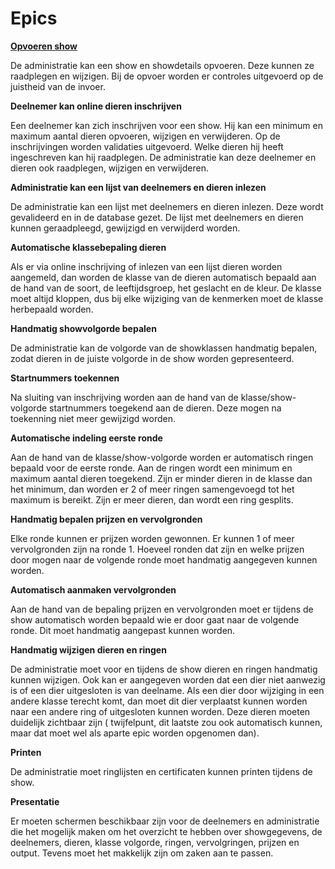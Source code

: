 # Epics

**[Opvoeren show](stories/opvoeren-show.md)**


De administratie kan een show en showdetails opvoeren. Deze kunnen ze raadplegen en wijzigen. Bij de opvoer worden er controles uitgevoerd op de juistheid van de invoer.

**Deelnemer kan online dieren inschrijven**

Een deelnemer kan zich inschrijven voor een show. Hij kan een minimum en maximum aantal dieren opvoeren, wijzigen en verwijderen. Op de inschrijvingen worden validaties uitgevoerd. Welke dieren hij heeft ingeschreven kan hij raadplegen. De administratie kan deze deelnemer en dieren ook raadplegen, wijzigen en verwijderen. 

**Administratie kan een lijst van deelnemers en dieren inlezen**

De administratie kan een lijst met deelnemers en dieren inlezen. Deze wordt gevalideerd en in de database gezet. De lijst met deelnemers en dieren kunnen geraadpleegd, gewijzigd en verwijderd worden. 

**Automatische klassebepaling dieren**

Als er via online inschrijving of inlezen van een lijst dieren worden aangemeld, dan worden de klasse van de dieren automatisch bepaald aan de hand van de soort, de leeftijdsgroep, het geslacht en de kleur. De klasse moet altijd kloppen, dus bij elke wijziging van de kenmerken moet de klasse herbepaald worden.

**Handmatig showvolgorde bepalen**

De administratie kan de volgorde van de showklassen handmatig bepalen, zodat dieren in de juiste volgorde in de show worden gepresenteerd.

**Startnummers toekennen**

Na sluiting van inschrijving worden aan de hand van de klasse/show-volgorde startnummers toegekend aan de dieren. Deze mogen na toekenning niet meer gewijzigd worden.

**Automatische indeling eerste ronde**

Aan de hand van de klasse/show-volgorde worden er automatisch ringen bepaald voor de eerste ronde. Aan de ringen wordt een minimum en maximum aantal dieren toegekend. Zijn er minder dieren in de klasse dan het minimum, dan worden er 2 of meer ringen samengevoegd tot het maximum is bereikt. Zijn er meer dieren, dan wordt een ring gesplits. 

**Handmatig bepalen prijzen en vervolgronden**

Elke ronde kunnen er prijzen worden gewonnen. Er kunnen 1 of meer vervolgronden zijn na ronde 1. Hoeveel ronden dat zijn en welke prijzen door mogen naar de volgende ronde moet handmatig aangegeven kunnen worden. 

**Automatisch aanmaken vervolgronden**

Aan de hand van de bepaling prijzen en vervolgronden moet er tijdens de show automatisch worden bepaald wie er door gaat naar de volgende ronde. Dit moet handmatig aangepast kunnen worden.

**Handmatig wijzigen dieren en ringen**

De administratie moet voor en tijdens de show dieren en ringen handmatig kunnen wijzigen. Ook kan er aangegeven worden dat een dier niet aanwezig is of een dier uitgesloten is van deelname. Als een dier door wijziging in een andere klasse terecht komt, dan moet dit dier verplaatst kunnen worden naar een andere ring of uitgesloten kunnen worden. Deze dieren moeten duidelijk zichtbaar zijn ( twijfelpunt, dit laatste zou ook automatisch kunnen, maar dat moet wel als aparte epic worden opgenomen dan).

**Printen**

De administratie moet ringlijsten en certificaten kunnen printen tijdens de show.

**Presentatie**

Er moeten schermen beschikbaar zijn voor de deelnemers en administratie die het mogelijk maken om het overzicht te hebben over showgegevens, de deelnemers, dieren, klasse volgorde, ringen, vervolgringen, prijzen en output. Tevens moet het makkelijk zijn om zaken aan te passen.


